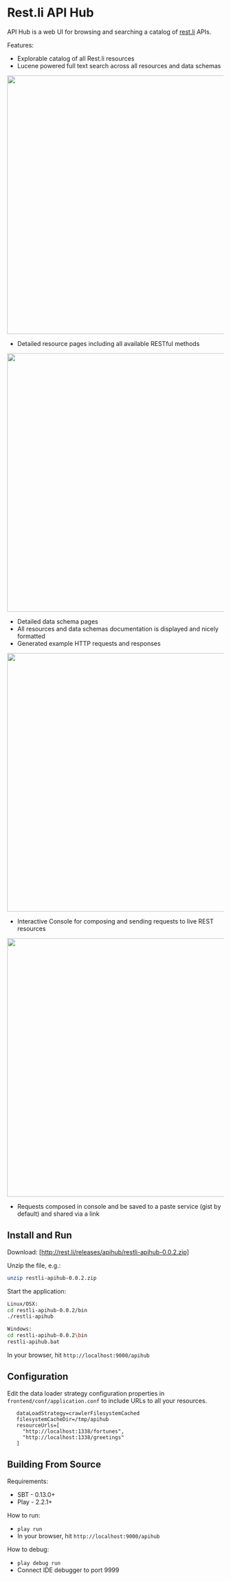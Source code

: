 Rest.li API Hub
===============

API Hub is a web UI for browsing and searching a catalog of [rest.li](github.com/linkedin/rest.li) APIs.

Features:

* Explorable catalog of all Rest.li resources
* Lucene powered full text search across all resources and data schemas

<p align="center"><img width="600" src=https://github.com/linkedin/rest.li-api-hub/wiki/search-screenshot.png></p>

* Detailed resource pages including all available RESTful methods

<p align="center"><img width="600" src=https://github.com/linkedin/rest.li-api-hub/wiki/resource-screenshot.png></p>

* Detailed data schema pages
* All resources and data schemas documentation is displayed and nicely formatted
* Generated example HTTP requests and responses

<p align="center"><img width="600" src=https://github.com/linkedin/rest.li-api-hub/wiki/http-example-screenshot.png></p>

* Interactive Console for composing and sending requests to live REST resources

<p align="center"><img width="600" src=https://github.com/linkedin/rest.li-api-hub/wiki/console-screenshot.png></p>

* Requests composed in console and be saved to a paste service (gist by default) and shared via a link

Install and Run
---------------

Download: [http://rest.li/releases/apihub/restli-apihub-0.0.2.zip]

Unzip the file, e.g.:
```sh
unzip restli-apihub-0.0.2.zip
```

Start the application:
```sh
Linux/OSX:
cd restli-apihub-0.0.2/bin
./restli-apihub

Windows:
cd restli-apihub-0.0.2\bin
restli-apihub.bat
```

In your browser, hit `http://localhost:9000/apihub`

Configuration
-------------

Edit the data loader strategy configuration properties in  `frontend/conf/application.conf` to include URLs to all your resources.

```
   dataLoadStrategy=crawlerFilesystemCached
   filesystemCacheDir=/tmp/apihub
   resourceUrls=[                                                                                                                                                                    
     "http://localhost:1338/fortunes",
     "http://localhost:1338/greetings"
   ]
```

Building From Source
--------------------

Requirements:
* SBT                - 0.13.0+
* Play               - 2.2.1+

How to run:
* `play run`
* In your browser, hit `http://localhost:9000/apihub`

How to debug:
* `play debug run`
* Connect IDE debugger to port 9999
